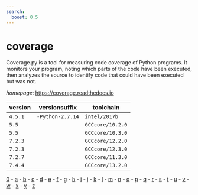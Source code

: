 ```yaml
---
search:
  boost: 0.5
---
```

# coverage

Coverage.py is a tool for measuring code coverage of Python programs.  It monitors your program, noting which parts of the code have been executed,  then analyzes the source to identify code that could have been executed but was not.

*homepage*: <https://coverage.readthedocs.io>

version | versionsuffix | toolchain
--------|---------------|----------
``4.5.1`` | ``-Python-2.7.14`` | ``intel/2017b``
``5.5`` |  | ``GCCcore/10.2.0``
``5.5`` |  | ``GCCcore/10.3.0``
``7.2.3`` |  | ``GCCcore/12.2.0``
``7.2.3`` |  | ``GCCcore/12.3.0``
``7.2.7`` |  | ``GCCcore/11.3.0``
``7.4.4`` |  | ``GCCcore/13.2.0``

[0](../0/index.md) - [a](../a/index.md) - [b](../b/index.md) - [c](../c/index.md) - [d](../d/index.md) - [e](../e/index.md) - [f](../f/index.md) - [g](../g/index.md) - [h](../h/index.md) - [i](../i/index.md) - [j](../j/index.md) - [k](../k/index.md) - [l](../l/index.md) - [m](../m/index.md) - [n](../n/index.md) - [o](../o/index.md) - [p](../p/index.md) - [q](../q/index.md) - [r](../r/index.md) - [s](../s/index.md) - [t](../t/index.md) - [u](../u/index.md) - [v](../v/index.md) - [w](../w/index.md) - [x](../x/index.md) - [y](../y/index.md) - [z](../z/index.md)

